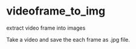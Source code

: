 # videoframe_to_img
extract video frame into images

Take a video and save the each frame as .jpg file.

